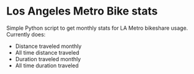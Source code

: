 # Los Angeles Metro Bike stats

Simple Python script to get monthly stats for LA Metro bikeshare usage. Currently does:

* Distance traveled monthly
* All time distance traveled
* Duration traveled monthly
* All time duration traveled
